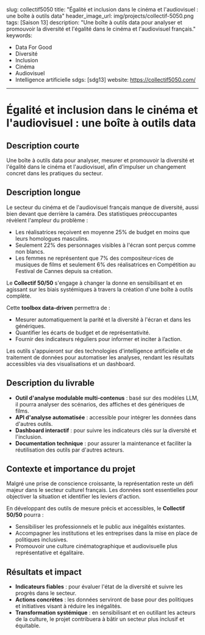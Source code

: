 slug: collectif5050
title: "Égalité et inclusion dans le cinéma et l'audiovisuel : une boîte à outils data"
header_image_url: img/projects/collectif-5050.png
tags: [Saison 13]
description: "Une boîte à outils data pour analyser et promouvoir la diversité et l'égalité dans le cinéma et l'audiovisuel français."
keywords:
  - Data For Good
  - Diversité
  - Inclusion
  - Cinéma
  - Audiovisuel
  - Intelligence artificielle
sdgs: [sdg13]
website: https://collectif5050.com/
---

# Égalité et inclusion dans le cinéma et l'audiovisuel : une boîte à outils data

## Description courte
Une boîte à outils data pour analyser, mesurer et promouvoir la diversité et l'égalité dans le cinéma et l'audiovisuel, afin d'impulser un changement concret dans les pratiques du secteur.

## Description longue
Le secteur du cinéma et de l'audiovisuel français manque de diversité, aussi bien devant que derrière la caméra. Des statistiques préoccupantes révèlent l'ampleur du problème :  
- Les réalisatrices reçoivent en moyenne 25% de budget en moins que leurs homologues masculins.  
- Seulement 22% des personnages visibles à l'écran sont perçus comme non blancs.  
- Les femmes ne représentent que 7% des compositeur·rices de musiques de films et seulement 6% des réalisatrices en Compétition au Festival de Cannes depuis sa création.  

Le **Collectif 50/50** s'engage à changer la donne en sensibilisant et en agissant sur les biais systémiques à travers la création d'une boîte à outils complète.  

Cette **toolbox data-driven** permettra de :  
- Mesurer automatiquement la parité et la diversité à l'écran et dans les génériques.  
- Quantifier les écarts de budget et de représentativité.  
- Fournir des indicateurs réguliers pour informer et inciter à l’action.  

Les outils s'appuieront sur des technologies d'intelligence artificielle et de traitement de données pour automatiser les analyses, rendant les résultats accessibles via des visualisations et un dashboard.

## Description du livrable
- **Outil d'analyse modulable multi-contenus** : basé sur des modèles LLM, il pourra analyser des scénarios, des affiches et des génériques de films.  
- **API d'analyse automatisée** : accessible pour intégrer les données dans d'autres outils.  
- **Dashboard interactif** : pour suivre les indicateurs clés sur la diversité et l'inclusion.  
- **Documentation technique** : pour assurer la maintenance et faciliter la réutilisation des outils par d'autres acteurs.  

## Contexte et importance du projet
Malgré une prise de conscience croissante, la représentation reste un défi majeur dans le secteur culturel français. Les données sont essentielles pour objectiver la situation et identifier les leviers d'action.  

En développant des outils de mesure précis et accessibles, le **Collectif 50/50** pourra :  
- Sensibiliser les professionnels et le public aux inégalités existantes.  
- Accompagner les institutions et les entreprises dans la mise en place de politiques inclusives.  
- Promouvoir une culture cinématographique et audiovisuelle plus représentative et égalitaire.

## Résultats et impact
- **Indicateurs fiables** : pour évaluer l'état de la diversité et suivre les progrès dans le secteur.  
- **Actions concrètes** : les données serviront de base pour des politiques et initiatives visant à réduire les inégalités.  
- **Transformation systémique** : en sensibilisant et en outillant les acteurs de la culture, le projet contribuera à bâtir un secteur plus inclusif et équitable.
